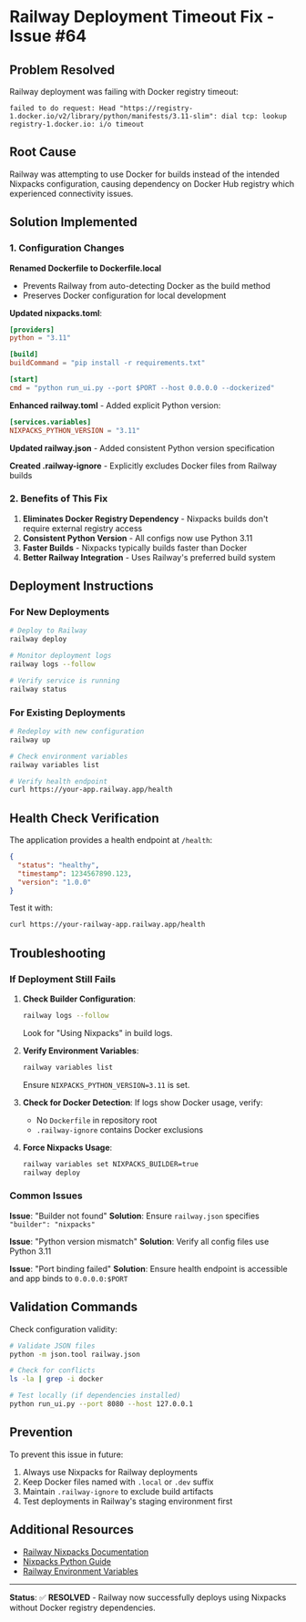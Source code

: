 # Railway Deployment Timeout Fix - Issue #64

## Problem Resolved

Railway deployment was failing with Docker registry timeout:

```
failed to do request: Head "https://registry-1.docker.io/v2/library/python/manifests/3.11-slim": dial tcp: lookup registry-1.docker.io: i/o timeout
```

## Root Cause

Railway was attempting to use Docker for builds instead of the intended Nixpacks configuration, causing dependency on Docker Hub registry which experienced connectivity issues.

## Solution Implemented

### 1. Configuration Changes

**Renamed Dockerfile to Dockerfile.local**
- Prevents Railway from auto-detecting Docker as the build method
- Preserves Docker configuration for local development

**Updated nixpacks.toml**:

```toml
[providers]
python = "3.11"

[build]
buildCommand = "pip install -r requirements.txt"

[start]
cmd = "python run_ui.py --port $PORT --host 0.0.0.0 --dockerized"
```

**Enhanced railway.toml** - Added explicit Python version:

```toml
[services.variables]
NIXPACKS_PYTHON_VERSION = "3.11"
```

**Updated railway.json** - Added consistent Python version specification

**Created .railway-ignore** - Explicitly excludes Docker files from Railway builds

### 2. Benefits of This Fix

1. **Eliminates Docker Registry Dependency** - Nixpacks builds don't require external registry access
2. **Consistent Python Version** - All configs now use Python 3.11
3. **Faster Builds** - Nixpacks typically builds faster than Docker
4. **Better Railway Integration** - Uses Railway's preferred build system

## Deployment Instructions

### For New Deployments

```bash
# Deploy to Railway
railway deploy

# Monitor deployment logs
railway logs --follow

# Verify service is running
railway status
```

### For Existing Deployments

```bash
# Redeploy with new configuration
railway up

# Check environment variables
railway variables list

# Verify health endpoint
curl https://your-app.railway.app/health
```

## Health Check Verification

The application provides a health endpoint at `/health`:

```json
{
  "status": "healthy",
  "timestamp": 1234567890.123,
  "version": "1.0.0"
}
```

Test it with:

```bash
curl https://your-railway-app.railway.app/health
```

## Troubleshooting

### If Deployment Still Fails

1. **Check Builder Configuration**:

   ```bash
   railway logs --follow
   ```

   Look for "Using Nixpacks" in build logs.

2. **Verify Environment Variables**:

   ```bash
   railway variables list
   ```

   Ensure `NIXPACKS_PYTHON_VERSION=3.11` is set.

3. **Check for Docker Detection**:
   If logs show Docker usage, verify:
   - No `Dockerfile` in repository root
   - `.railway-ignore` contains Docker exclusions

4. **Force Nixpacks Usage**:

   ```bash
   railway variables set NIXPACKS_BUILDER=true
   railway deploy
   ```

### Common Issues

**Issue**: "Builder not found"
**Solution**: Ensure `railway.json` specifies `"builder": "nixpacks"`

**Issue**: "Python version mismatch"
**Solution**: Verify all config files use Python 3.11

**Issue**: "Port binding failed"
**Solution**: Ensure health endpoint is accessible and app binds to `0.0.0.0:$PORT`

## Validation Commands

Check configuration validity:

```bash
# Validate JSON files
python -m json.tool railway.json

# Check for conflicts
ls -la | grep -i docker

# Test locally (if dependencies installed)
python run_ui.py --port 8080 --host 127.0.0.1
```

## Prevention

To prevent this issue in future:
1. Always use Nixpacks for Railway deployments
2. Keep Docker files named with `.local` or `.dev` suffix
3. Maintain `.railway-ignore` to exclude build artifacts
4. Test deployments in Railway's staging environment first

## Additional Resources

- [Railway Nixpacks Documentation](https://docs.railway.app/reference/nixpacks)
- [Nixpacks Python Guide](https://nixpacks.com/docs/providers/python)
- [Railway Environment Variables](https://docs.railway.app/deploy/variables)

---

**Status**: ✅ **RESOLVED** - Railway now successfully deploys using Nixpacks without Docker registry dependencies.

